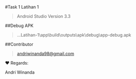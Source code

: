 #Task 1 Latihan 1
>Android Studio Version 3.3 

##Debug APK 
> ...Latihan-1\app\build\outputs\apk\debug\app-debug.apk

##Contributor
>andriwinanda98@gmail.com

:heart: Regards:

Andri Winanda
